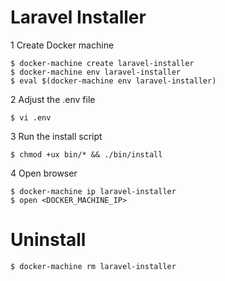 # Laravel Installer

1 Create Docker machine

```
$ docker-machine create laravel-installer
$ docker-machine env laravel-installer
$ eval $(docker-machine env laravel-installer)
```

2 Adjust the .env file
```
$ vi .env
```

3 Run the install script
```
$ chmod +ux bin/* && ./bin/install
```

4 Open browser
```
$ docker-machine ip laravel-installer
$ open <DOCKER_MACHINE_IP>
``` 

# Uninstall
```
$ docker-machine rm laravel-installer
``` 
